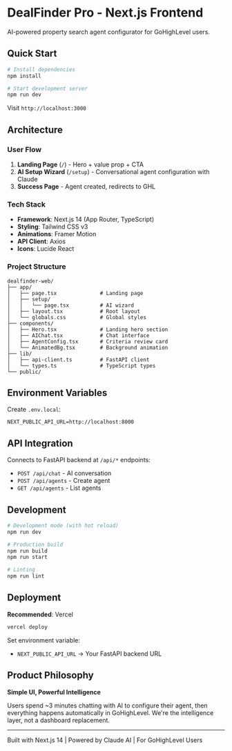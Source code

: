 # DealFinder Pro - Next.js Frontend

AI-powered property search agent configurator for GoHighLevel users.

## Quick Start

```bash
# Install dependencies
npm install

# Start development server
npm run dev
```

Visit `http://localhost:3000`

## Architecture

### User Flow
1. **Landing Page** (`/`) - Hero + value prop + CTA
2. **AI Setup Wizard** (`/setup`) - Conversational agent configuration with Claude
3. **Success Page** - Agent created, redirects to GHL

### Tech Stack
- **Framework**: Next.js 14 (App Router, TypeScript)
- **Styling**: Tailwind CSS v3
- **Animations**: Framer Motion
- **API Client**: Axios
- **Icons**: Lucide React

### Project Structure
```
dealfinder-web/
├── app/
│   ├── page.tsx              # Landing page
│   ├── setup/
│   │   └── page.tsx          # AI wizard
│   ├── layout.tsx            # Root layout
│   └── globals.css           # Global styles
├── components/
│   ├── Hero.tsx              # Landing hero section
│   ├── AIChat.tsx            # Chat interface
│   ├── AgentConfig.tsx       # Criteria review card
│   └── AnimatedBg.tsx        # Background animation
├── lib/
│   ├── api-client.ts         # FastAPI client
│   └── types.ts              # TypeScript types
└── public/
```

## Environment Variables

Create `.env.local`:

```env
NEXT_PUBLIC_API_URL=http://localhost:8000
```

## API Integration

Connects to FastAPI backend at `/api/*` endpoints:
- `POST /api/chat` - AI conversation
- `POST /api/agents` - Create agent
- `GET /api/agents` - List agents

## Development

```bash
# Development mode (with hot reload)
npm run dev

# Production build
npm run build
npm run start

# Linting
npm run lint
```

## Deployment

**Recommended**: Vercel

```bash
vercel deploy
```

Set environment variable:
- `NEXT_PUBLIC_API_URL` → Your FastAPI backend URL

## Product Philosophy

**Simple UI, Powerful Intelligence**

Users spend ~3 minutes chatting with AI to configure their agent, then everything happens automatically in GoHighLevel. We're the intelligence layer, not a dashboard replacement.

---

Built with Next.js 14 | Powered by Claude AI | For GoHighLevel Users
